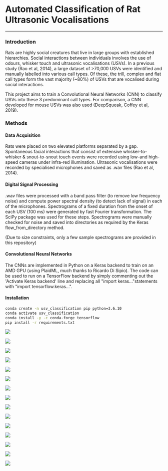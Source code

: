 # Automated Classification of Rat Ultrasonic Vocalisations

---

### Introduction

Rats are highly social creatures that live in large groups with established hierarchies. Social interactions between individuals involves the use of odours, whisker touch and ultrasonic vocalisations (USVs). In a previous study (Rao et al, 2014), a large dataset of >70,000 USVs were identified and manually labelled into various call types. Of these, the trill, complex and flat call types form the vast majority (~80%) of USVs that are vocalised during social interactions.

This project aims to train a Convolutional Neural Networks (CNN) to classify USVs into these 3 predominant call types. For comparison, a CNN developed for mouse USVs was also used (DeepSqueak, Coffey et al, 2019).

### Methods

#### Data Acquisition

Rats were placed on two elevated platforms separated by a gap. Spontaneous facial interactions that consist of extensive whisker-to-whisker & snout-to-snout touch events were recorded using low-and high-speed cameras under infra-red illumination. Ultrasonic vocalisations were recorded by specialised microphones and saved as .wav files (Rao et al, 2014).

#### Digital Signal Processing

.wav files were processed with a band pass filter (to remove low frequency noise) and compute power spectral density (to detect lack of signal) in each of the microphones. Spectrograms of a fixed duration from the onset of each USV (100 ms) were generated by fast Fourier transformation. The SciPy package was used for these steps. Spectrograms were manually checked for noise and saved into directories as required by the Keras flow_from_directory method.

(Due to size constraints, only a few sample spectrograms are provided in this repository)

#### Convolutional Neural Networks

The CNNs are implemented in Python on a Keras backend to train on an AMD GPU (using PlaidML, much thanks to Ricardo Di Sipio). The code can be used to run on a TensorFlow backend by simply commenting out the 'Activate Keras backend' line and replacing all "import keras..."statements with "import tensorflow.keras...".

#### Installation

```bash
conda create -n usv_classification pip python=3.6.10
conda activate usv_classification
conda install -y -c conda-forge tensorflow
pip install -r requirements.txt
```

![](slides/spiced_final_project_git.001.png)

![](slides/spiced_final_project_git.002.png)

![](slides/spiced_final_project_git.003.png)

![](slides/spiced_final_project_git.004.png)

![](slides/spiced_final_project_git.005.png)

![](slides/spiced_final_project_git.006.png)

![](slides/spiced_final_project_git.007.png)

![](slides/spiced_final_project_git.008.png)

![](slides/spiced_final_project_git.009.png)

![](slides/spiced_final_project_git.010.png)

![](slides/spiced_final_project_git.011.png)

![](slides/spiced_final_project_git.012.png)

![](slides/spiced_final_project_git.013.png)

![](slides/spiced_final_project_git.014.png)

![](slides/spiced_final_project_git.015.png)
